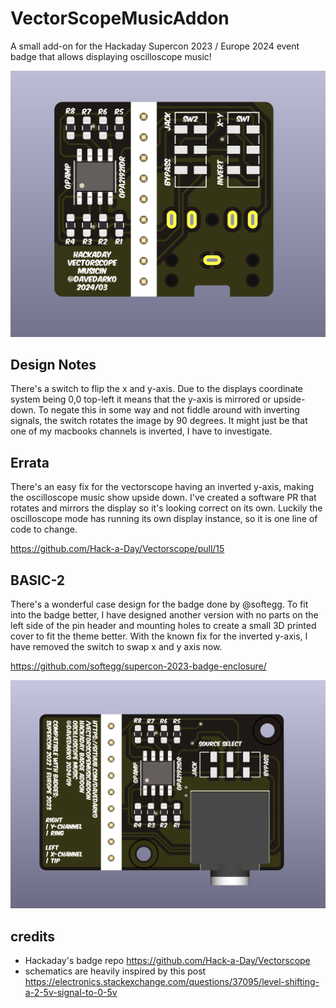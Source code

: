# VectorScopeMusicAddon
A small add-on for the Hackaday Supercon 2023 / Europe 2024 event badge that allows displaying oscilloscope music!

![Screenshot of KiCad render](https://github.com/davedarko/VectorScopeMusicAddon/blob/main/src/render.png?raw=true)


## Design Notes
There's a switch to flip the x and y-axis. Due to the displays coordinate system being 0,0 top-left it means that the y-axis is mirrored or upside-down. To negate this in some way and not fiddle around with inverting signals, the switch rotates the image by 90 degrees. It might just be that one of my macbooks channels is inverted, I have to investigate.

## Errata
There's an easy fix for the vectorscope having an inverted y-axis, making the oscilloscope music show upside down. I've created a software PR that rotates and mirrors the display so it's looking correct on its own. Luckily the oscilloscope mode has running its own display instance, so it is one line of code to change.

https://github.com/Hack-a-Day/Vectorscope/pull/15

## BASIC-2
There's a wonderful case design for the badge done by @softegg. To fit into the badge better, I have designed another version with no parts on the left side of the pin header and mounting holes to create a small 3D printed cover to fit the theme better. With the known fix for the inverted y-axis, I have removed the switch to swap x and y axis now.

https://github.com/softegg/supercon-2023-badge-enclosure/

![Screenshot of KiCad render](https://github.com/davedarko/VectorScopeMusicAddon/blob/main/src/RenderBasic2.png?raw=true)

## credits
- Hackaday's badge repo https://github.com/Hack-a-Day/Vectorscope
- schematics are heavily inspired by this post https://electronics.stackexchange.com/questions/37095/level-shifting-a-2-5v-signal-to-0-5v
